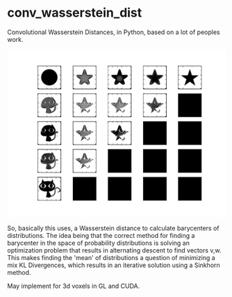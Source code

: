 # conv_wasserstein_dist
Convolutional Wasserstein Distances, in Python, based on a lot of peoples work.

![image](circle_star_cat_5.png)

So, basically this uses, a Wasserstein distance to calculate barycenters of distributions. The idea being that the correct method for finding a barycenter in the space of probability distributions is solving an optimization problem that results in alternating descent to find vectors v,w.
This makes finding the 'mean' of distributions a question of minimizing a mix KL Divergences, which results in an iterative solution using a Sinkhorn method.

May implement for 3d voxels in GL and CUDA.
